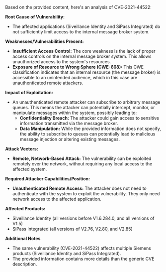 Based on the provided content, here's an analysis of CVE-2021-44522:

**Root Cause of Vulnerability:**

*   The affected applications (Siveillance Identity and SiPass Integrated) do not sufficiently limit access to the internal message broker system.

**Weaknesses/Vulnerabilities Present:**

*   **Insufficient Access Control:** The core weakness is the lack of proper access controls on the internal message broker system. This allows unauthorized access to the system's resources.
*   **Exposure of Resource to Wrong Sphere (CWE-668):** This CWE classification indicates that an internal resource (the message broker) is accessible to an unintended audience, which in this case are unauthenticated remote attackers.

**Impact of Exploitation:**

*   An unauthenticated remote attacker can subscribe to arbitrary message queues. This means the attacker can potentially intercept, monitor, or manipulate messages within the system, possibly leading to:
    *   **Confidentiality Breach:** The attacker could gain access to sensitive information transmitted via the message broker.
    *   **Data Manipulation:** While the provided information does not specify, the ability to subscribe to queues can potentially lead to malicious message injection or altering existing messages.

**Attack Vectors:**

*   **Remote, Network-Based Attack:** The vulnerability can be exploited remotely over the network, without requiring any local access to the affected system.

**Required Attacker Capabilities/Position:**

*   **Unauthenticated Remote Access:** The attacker does not need to authenticate with the system to exploit the vulnerability. They only need network access to the affected application.

**Affected Products:**

*   Siveillance Identity (all versions before V1.6.284.0, and all versions of V1.5)
*   SiPass Integrated (all versions of V2.76, V2.80, and V2.85)

**Additional Notes**
* The same vulnerability (CVE-2021-44522) affects multiple Siemens products (Siveillance Identity and SiPass Integrated).
* The provided information contains more details than the generic CVE description.